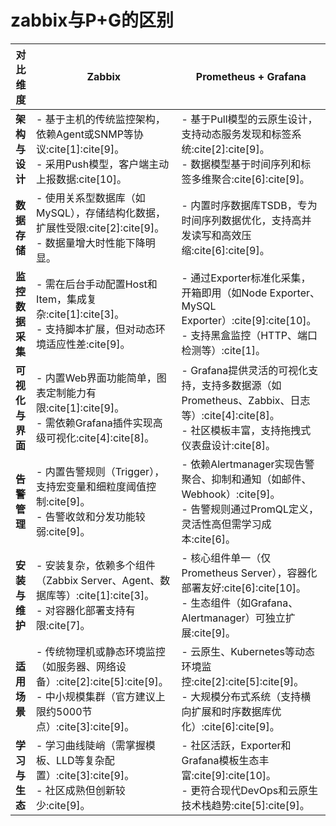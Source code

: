 # zabbix与P+G的区别
| 对比维度              | Zabbix                                                                 | Prometheus + Grafana                                                                 |
|-----------------------|-----------------------------------------------------------------------|-------------------------------------------------------------------------------------|
| **架构与设计**         | - 基于主机的传统监控架构，依赖Agent或SNMP等协议:cite[1]:cite[9]。<br>- 采用Push模型，客户端主动上报数据:cite[10]。 | - 基于Pull模型的云原生设计，支持动态服务发现和标签系统:cite[2]:cite[9]。<br>- 数据模型基于时间序列和标签多维聚合:cite[6]:cite[9]。 |
| **数据存储**           | - 使用关系型数据库（如MySQL），存储结构化数据，扩展性受限:cite[2]:cite[9]。<br>- 数据量增大时性能下降明显。 | - 内置时序数据库TSDB，专为时间序列数据优化，支持高并发读写和高效压缩:cite[6]:cite[9]。 |
| **监控数据采集**       | - 需在后台手动配置Host和Item，集成复杂:cite[1]:cite[3]。<br>- 支持脚本扩展，但对动态环境适应性差:cite[9]。 | - 通过Exporter标准化采集，开箱即用（如Node Exporter、MySQL Exporter）:cite[9]:cite[10]。<br>- 支持黑盒监控（HTTP、端口检测等）:cite[1]。 |
| **可视化与界面**       | - 内置Web界面功能简单，图表定制能力有限:cite[1]:cite[9]。<br>- 需依赖Grafana插件实现高级可视化:cite[4]:cite[8]。 | - Grafana提供灵活的可视化支持，支持多数据源（如Prometheus、Zabbix、日志等）:cite[4]:cite[8]。<br>- 社区模板丰富，支持拖拽式仪表盘设计:cite[8]。 |
| **告警管理**           | - 内置告警规则（Trigger），支持宏变量和细粒度阈值控制:cite[9]。<br>- 告警收敛和分发功能较弱:cite[9]。 | - 依赖Alertmanager实现告警聚合、抑制和通知（如邮件、Webhook）:cite[9]。<br>- 告警规则通过PromQL定义，灵活性高但需学习成本:cite[6]。 |
| **安装与维护**         | - 安装复杂，依赖多个组件（Zabbix Server、Agent、数据库等）:cite[1]:cite[3]。<br>- 对容器化部署支持有限:cite[7]。 | - 核心组件单一（仅Prometheus Server），容器化部署友好:cite[6]:cite[10]。<br>- 生态组件（如Grafana、Alertmanager）可独立扩展:cite[9]。 |
| **适用场景**           | - 传统物理机或静态环境监控（如服务器、网络设备）:cite[2]:cite[5]:cite[9]。<br>- 中小规模集群（官方建议上限约5000节点）:cite[3]:cite[9]。 | - 云原生、Kubernetes等动态环境监控:cite[2]:cite[5]:cite[9]。<br>- 大规模分布式系统（支持横向扩展和时序数据库优化）:cite[6]:cite[9]。 |
| **学习与生态**         | - 学习曲线陡峭（需掌握模板、LLD等复杂配置）:cite[3]:cite[9]。<br>- 社区成熟但创新较少:cite[9]。 | - 社区活跃，Exporter和Grafana模板生态丰富:cite[9]:cite[10]。<br>- 更符合现代DevOps和云原生技术栈趋势:cite[5]:cite[9]。 |
